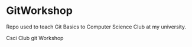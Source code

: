 # GitWorkshop
Repo used to teach Git Basics to Computer Science Club at my university.

Csci Club git Workshop